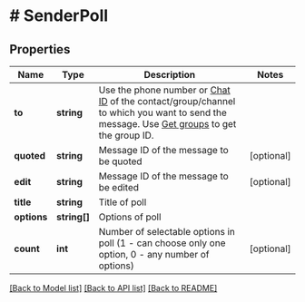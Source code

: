 # # SenderPoll

## Properties

Name | Type | Description | Notes
------------ | ------------- | ------------- | -------------
**to** | **string** | Use the phone number or [Chat ID](https://support.whapi.cloud/help-desk/faq/chat-id.-what-is-it-and-how-to-get-it) of the contact/group/channel to which you want to send the message. Use [Get groups](https://whapi.readme.io/reference/getgroups) to get the group ID. |
**quoted** | **string** | Message ID of the message to be quoted | [optional]
**edit** | **string** | Message ID of the message to be edited | [optional]
**title** | **string** | Title of poll |
**options** | **string[]** | Options of poll |
**count** | **int** | Number of selectable options in poll (1 - can choose only one option, 0 - any number of options) | [optional]

[[Back to Model list]](../../README.md#models) [[Back to API list]](../../README.md#endpoints) [[Back to README]](../../README.md)
